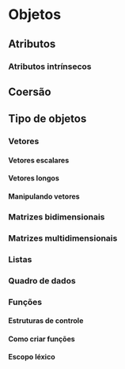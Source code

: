 # Objetos

## Atributos

### Atributos intrínsecos

## Coersão

## Tipo de objetos

### Vetores

#### Vetores escalares

#### Vetores longos

#### Manipulando vetores

### Matrizes bidimensionais

### Matrizes multidimensionais

### Listas

### Quadro de dados

### Funções

#### Estruturas de controle

#### Como criar funções

#### Escopo léxico

